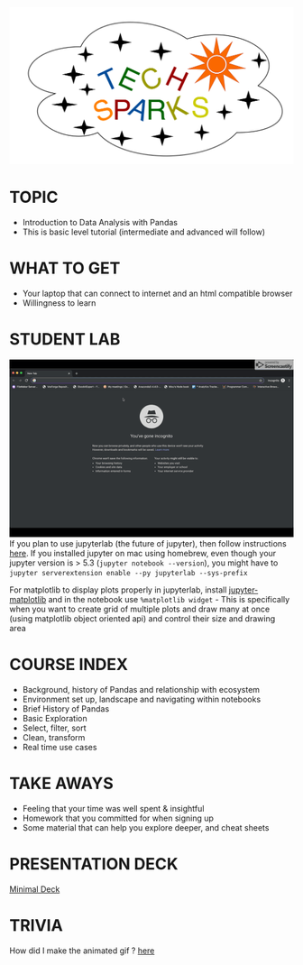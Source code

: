 ![TechSparks](Techsparks-TS-cloud-logo-new.png)
# TOPIC
- Introduction to Data Analysis with Pandas
- This is basic level tutorial (intermediate and advanced will follow)

# WHAT TO GET
- Your laptop that can connect to internet and an html compatible browser 
- Willingness to learn

# STUDENT LAB
![Labs](techsparks_jupyterhub.gif)  
If you plan to use jupyterlab (the future of jupyter), then follow instructions [here](https://jupyterlab.readthedocs.io/en/stable/getting_started/installation.html). If you installed jupyter on mac using homebrew, even though your jupyter version is > 5.3 (`jupyter notebook --version`), you might have to `jupyter serverextension enable --py jupyterlab --sys-prefix`  

For matplotlib to display plots properly in jupyterlab, install [jupyter-matplotlib](https://github.com/matplotlib/jupyter-matplotlib) and in the notebook use `%matplotlib widget` - This is specifically when you want to create grid of multiple plots and draw many at once (using matplotlib object oriented api) and control their size and drawing area

# COURSE INDEX
- Background, history of Pandas and relationship with ecosystem
- Environment set up, landscape and navigating within notebooks
- Brief History of Pandas
- Basic Exploration
- Select, filter, sort
- Clean, transform 
- Real time use cases

# TAKE AWAYS
- Feeling that your time was well spent & insightful
- Homework that you committed for when signing up
- Some material that can help you explore deeper, and cheat sheets 

# PRESENTATION DECK
[Minimal Deck](https://slides.com/machzqcq/deck-2)

# TRIVIA
How did I make the animated gif ? [here](https://gist.github.com/paulirish/b6cf161009af0708315c)